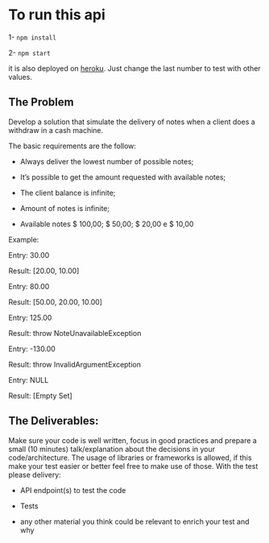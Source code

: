 # To run this api
1- `npm install`

2- `npm start`

it is also deployed on [heroku](https://rlage-cash-machine.herokuapp.com/withdraw/250). Just change the last number to test with other values.

## The Problem

Develop a solution that simulate the delivery of notes when a client does a withdraw in a cash machine.

The basic requirements are the follow:

* Always deliver the lowest number of possible notes;

* It’s possible to get the amount requested with available notes;

* The client balance is infinite;

* Amount of notes is infinite;

* Available notes $ 100,00; $ 50,00; $ 20,00 e $ 10,00

Example:

Entry: 30.00

Result: [20.00, 10.00]

Entry: 80.00

Result: [50.00, 20.00, 10.00]

Entry: 125.00

Result: throw NoteUnavailableException

Entry: -130.00

Result: throw InvalidArgumentException

Entry: NULL

Result: [Empty Set]

## The Deliverables:

Make sure your code is well written, focus in good practices and prepare a small (10 minutes) talk/explanation about the decisions in your code/architecture. 
The usage of libraries or frameworks is allowed, if this make your test easier or better feel free to make use of those.
With the test please delivery:

* API endpoint(s) to test the code

* Tests

* any other material you think could be relevant to enrich your test and why
